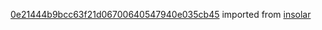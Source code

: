 [0e21444b9bcc63f21d06700640547940e035cb45](https://github.com/insolar/insolar/commit/0e21444b9bcc63f21d06700640547940e035cb45) imported from [insolar](https://github.com/insolar/insolar)
